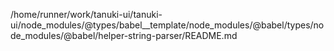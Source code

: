 /home/runner/work/tanuki-ui/tanuki-ui/node_modules/@types/babel__template/node_modules/@babel/types/node_modules/@babel/helper-string-parser/README.md